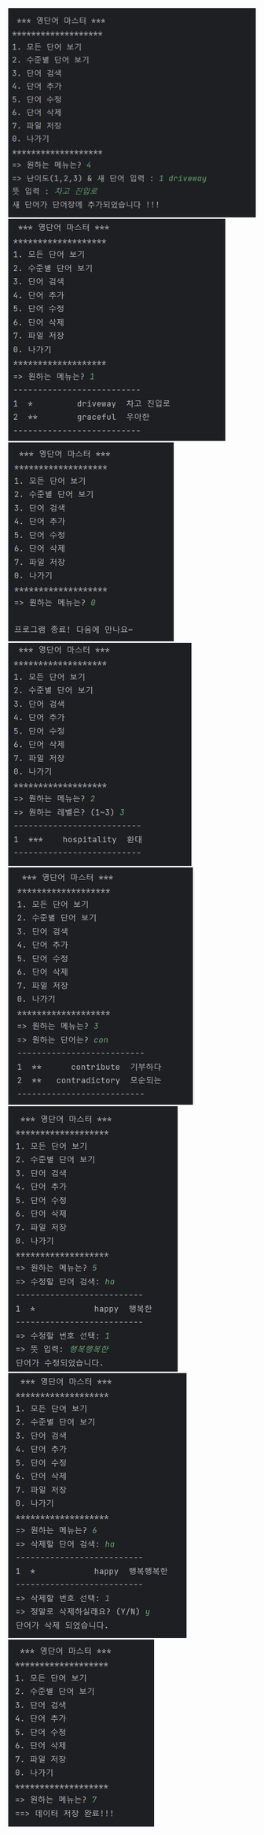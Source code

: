 <img src = https://github.com/rlatjdtn3927/realProject1/blob/master/%EC%8B%A4%ED%94%84%EC%9D%B4%EB%AF%B8%EC%A7%80/%EC%8A%A4%ED%81%AC%EB%A6%B0%EC%83%B7%202023-09-08%20133450.png>
<img src = https://github.com/rlatjdtn3927/realProject1/blob/master/%EC%8B%A4%ED%94%84%EC%9D%B4%EB%AF%B8%EC%A7%80/%EC%8A%A4%ED%81%AC%EB%A6%B0%EC%83%B7%202023-09-08%20133814.png>
<img src = https://github.com/rlatjdtn3927/realProject1/blob/master/%EC%8B%A4%ED%94%84%EC%9D%B4%EB%AF%B8%EC%A7%80/%EC%8A%A4%ED%81%AC%EB%A6%B0%EC%83%B7%202023-09-08%20133908.png>
<img src = https://github.com/rlatjdtn3927/realProject1/blob/master/%EC%8B%A4%ED%94%84%EC%9D%B4%EB%AF%B8%EC%A7%80/%EC%8A%A4%ED%81%AC%EB%A6%B0%EC%83%B7%202023-09-16%20112807.png>
<img src = https://github.com/rlatjdtn3927/realProject1/blob/master/%EC%8B%A4%ED%94%84%EC%9D%B4%EB%AF%B8%EC%A7%80/%EC%8A%A4%ED%81%AC%EB%A6%B0%EC%83%B7%202023-09-16%20112939.png>
<img src = https://github.com/rlatjdtn3927/realProject1/blob/master/%EC%8B%A4%ED%94%84%EC%9D%B4%EB%AF%B8%EC%A7%80/%EC%8A%A4%ED%81%AC%EB%A6%B0%EC%83%B7%202023-09-16%20113106.png>
<img src = https://github.com/rlatjdtn3927/realProject1/blob/master/%EC%8B%A4%ED%94%84%EC%9D%B4%EB%AF%B8%EC%A7%80/%EC%8A%A4%ED%81%AC%EB%A6%B0%EC%83%B7%202023-09-16%20113127.png>
<img src = https://github.com/rlatjdtn3927/realProject1/blob/master/%EC%8B%A4%ED%94%84%EC%9D%B4%EB%AF%B8%EC%A7%80/%EC%8A%A4%ED%81%AC%EB%A6%B0%EC%83%B7%202023-09-16%20113141.png>

